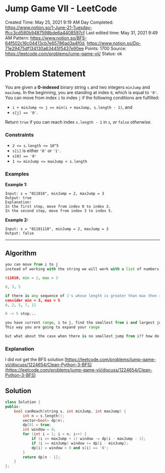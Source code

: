 # Jump Game VII - LeetCode

Created Time: May 25, 2021 9:19 AM
Day Completed: https://www.notion.so/1-June-21-Tuesday-ffcc3cd580b9487598bde6a4408597cf
Last edited time: May 31, 2021 9:49 AM
Pattern: https://www.notion.so/BFS-64f502c16c04413cb7e65786ad3a4f0d, https://www.notion.so/Dp-71e29475df134130a63445f5437e90ee
Points: 1700
Source: https://leetcode.com/problems/jump-game-vii/
Status: ok

# Problem Statement

You are given a **0-indexed** binary string `s` and two integers `minJump` and `maxJump`. In the beginning, you are standing at index `0`, which is equal to `'0'`. You can move from index `i` to index `j` if the following conditions are fulfilled:

- `i + minJump <= j <= min(i + maxJump, s.length - 1)`, and
- `s[j] == '0'`.

Return `true` if you can reach index `s.length - 1` in `s`*, or* `false` *otherwise.*

### Constraints

- `2 <= s.length <= 10^5`
- `s[i]` is either `'0'` or `'1'`.
- `s[0] == '0'`
- `1 <= minJump <= maxJump < s.length`

### **Examples**

**Example 1:**

```
Input: s = "011010", minJump = 2, maxJump = 3
Output: true
Explanation:
In the first step, move from index 0 to index 3.
In the second step, move from index 3 to index 5.
```

**Example 2:**

```
Input: s = "01101110", minJump = 2, maxJump = 3
Output: false
```

---

## Algorithm

```python
you can move from i to j
instead of working with the string we will work with a list of numbers

011010, min = 2, max = 3

0, 3, 5

if there is any sequence of 1's whose length is greater than max then return false
consider min = 3, max = 5
0, 2, 5, 7, 11

0 -> 5 stop...

you have current range, i to j, find the smallest from i and largest jump from j. this will be your new range..
This way you are going to expand your range

but what about the case when there is no smallest jump from i?? how do you expaned your range? i.e. the case when you cannot escape from i..

```

### Explanation

I did not get the BFS solution [https://leetcode.com/problems/jump-game-vii/discuss/1224654/Clean-Python-3-BFS](https://leetcode.com/problems/jump-game-vii/discuss/1224654/Clean-Python-3-BFS)

## Solution

```cpp
class Solution {
public:
    bool canReach(string s, int minJump, int maxJump) {
        int n = s.length();
        vector<bool> dp(n); 
        dp[0] = true;
        int window = 0;
        for (int i = 1; i < n; i++) {
            if (i >= maxJump + 1) window -= dp[i - maxJump - 1];
            if (i >= minJump) window += dp[i - minJump];
            dp[i] = window > 0 and s[i] == '0';
        }
        return dp[n - 1]; 
    }
};
```